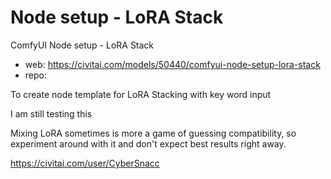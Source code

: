 Node setup - LoRA Stack
========================
ComfyUI Node setup - LoRA Stack
* web: https://civitai.com/models/50440/comfyui-node-setup-lora-stack
* repo: 


To create node template for LoRA Stacking with key word input

I am still testing this

Mixing LoRA sometimes is more a game of guessing compatibility, so experiment around with it and don't expect best results right away.

https://civitai.com/user/CyberSnacc
